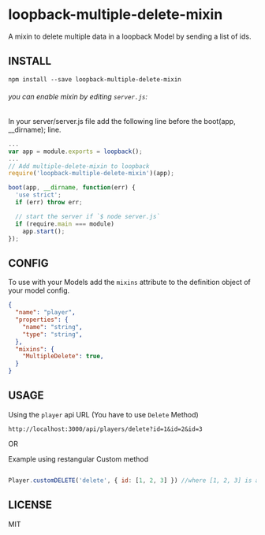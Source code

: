 # loopback-multiple-delete-mixin
A mixin to delete multiple data in a loopback Model by sending a list of ids.

## INSTALL

```
npm install --save loopback-multiple-delete-mixin
```

###### you can enable mixin by editing `server.js`:

In your server/server.js file add the following line before the boot(app, __dirname); line.

```js
...
var app = module.exports = loopback();
...
// Add multiple-delete-mixin to loopback
require('loopback-multiple-delete-mixin')(app);

boot(app, __dirname, function(err) {
  'use strict';
  if (err) throw err;

  // start the server if `$ node server.js`
  if (require.main === module)
    app.start();
});
```


## CONFIG

To use with your Models add the `mixins` attribute to the definition object of your model config.

```json
{
  "name": "player",
  "properties": {
    "name": "string",
    "type": "string",
  },
  "mixins": {
    "MultipleDelete": true,
  }
}
```

## USAGE

Using the `player` api URL (You have to use `Delete` Method)

`http://localhost:3000/api/players/delete?id=1&id=2&id=3`

OR

Example using restangular Custom method

```javascript

Player.customDELETE('delete', { id: [1, 2, 3] }) //where [1, 2, 3] is a list of ids

```

## LICENSE

MIT

